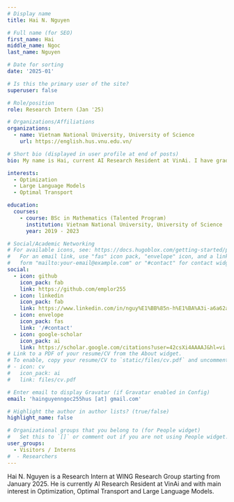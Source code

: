 ```yaml
---
# Display name
title: Hai N. Nguyen

# Full name (for SEO)
first_name: Hai
middle_name: Ngoc
last_name: Nguyen

# Date for sorting
date: '2025-01'

# Is this the primary user of the site?
superuser: false

# Role/position
role: Research Intern (Jan '25)

# Organizations/Affiliations
organizations:
  - name: Vietnam National University, University of Science
    url: https://english.hus.vnu.edu.vn/

# Short bio (displayed in user profile at end of posts)
bio: My name is Hai, current AI Research Resident at VinAi. I have graduated from Vietnam National University, University of Science (Vietnam). I'm interested in Optimization, Optimal Transport and Large Language Models.

interests:
  - Optimization
  - Large Language Models
  - Optimal Transport

education:
  courses:
    - course: BSc in Mathematics (Talented Program)
      institution: Vietnam National University, University of Science
      year: 2019 - 2023

# Social/Academic Networking
# For available icons, see: https://docs.hugoblox.com/getting-started/page-builder/#icons
#   For an email link, use "fas" icon pack, "envelope" icon, and a link in the
#   form "mailto:your-email@example.com" or "#contact" for contact widget.
social:
  - icon: github
    icon_pack: fab
    link: https://github.com/emplor255
  - icon: linkedin
    icon_pack: fab
    link: https://www.linkedin.com/in/nguy%E1%BB%85n-h%E1%BA%A3i-a6a62a1a3/
  - icon: envelope
    icon_pack: fas
    link: '/#contact'
  - icon: google-scholar
    icon_pack: ai
    link: https://scholar.google.com/citations?user=42csXi4AAAAJ&hl=vi
# Link to a PDF of your resume/CV from the About widget.
# To enable, copy your resume/CV to `static/files/cv.pdf` and uncomment the lines below.
# - icon: cv
#   icon_pack: ai
#   link: files/cv.pdf

# Enter email to display Gravatar (if Gravatar enabled in Config)
email: 'hainguyenngoc255hus [at] gmail.com'

# Highlight the author in author lists? (true/false)
highlight_name: false

# Organizational groups that you belong to (for People widget)
#   Set this to `[]` or comment out if you are not using People widget.
user_groups:
  - Visitors / Interns
#  - Researchers
---
```


Hai N. Nguyen is a Research Intern at WING Research Group starting from January 2025. He is currently AI Research Resident at VinAi and with main interest in Optimization, Optimal Transport and Large Language Models.